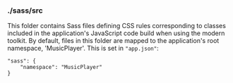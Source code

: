 ### ./sass/src

This folder contains Sass files defining CSS rules corresponding to classes
included in the application's JavaScript code build when using the modern toolkit.
By default, files in this folder are mapped to the application's root namespace, 'MusicPlayer'.
This is set in `"app.json"`:

    "sass": {
        "namespace": "MusicPlayer"
    }